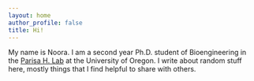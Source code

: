 ```yaml
---
layout: home
author_profile: false
title: Hi!
---
```


My name is Noora. I am a second year Ph.D. student of Bioengineering in the [Parisa H. Lab](https://parisahlab.org) at the University of Oregon. I write about random stuff here, mostly things that I find helpful to share with others. 
